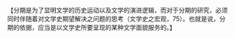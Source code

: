 

【分期是为了显明文学的历史运动以及文学的演进逻辑，而对于分期的研究，必须同时伴随着对文学史期望解决之问题的思考（文学史之宏观，75）。也就是说，分期的依据，应当是以文学史所要呈现的某种文学面貌服务的。】